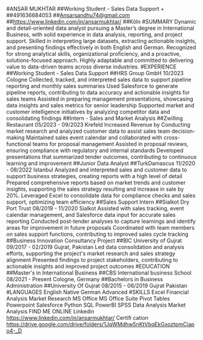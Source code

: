 #ANSAR MUKHTAR
##Working Student - Sales Data Support
+
##491636684053
##Ansarsandhu74@gmail.com
##https://www.linkedin.com/in/ansarmukhtar/
##Köln
#SUMMARY
Dynamic and detail-oriented data analyst pursuing a Master’s degree in International Business, with solid experience in data analysis, reporting, and project support. Skilled in interpreting large datasets, extracting actionable insights, and presenting findings effectively in both English and German. Recognized for strong analytical skills, organizational proficiency, and a proactive, solutions-focused approach. Highly adaptable and committed to delivering value to data-driven teams across diverse industries.
#EXPERIENCE
##Working Student - Sales Data Support
##HRS Group GmbH
10/2023
Cologne
Collected, tracked, and interpreted sales data to support pipeline reporting and monthly sales summaries
Used Salesforce to generate pipeline reports, contributing to data accuracy and actionable insights for sales teams
Assisted in preparing management presentations, showcasing data insights and sales metrics for senior leadership
Supported market and customer intelligence initiatives by analyzing competitor data and consolidating findings
##Intern - Sales and Market Analysis
##Zwilling Restaurant
05/2023 - 09/2023
Krefeld
Increased Revenue by Conducting market research and analyzed customer data to assist sales team decision-making
Maintained sales event calendar and collaborated with cross-functional teams for proposal management
Assisted in proposal reviews, ensuring compliance with regulatory and internal standards
Developed presentations that summarized tender outcomes, contributing to continuous learning and improvement
##Junior Data Analyst
##TurkDamascus
11/2020 - 08/2022
Istanbul
Analyzed and interpreted sales and customer data to support business strategies, creating reports with a high level of detail
Prepared comprehensive reports based on market trends and customer insights, supporting the sales strategy resulting and increase in sale by 20%.
Leveraged Excel to consolidate data for compliance checks and sales support, optimizing team efficiency
##Sales Support Intern
##Sialkot Dry Port Trust
08/2019 - 11/2020
Sialkot
Assisted with sales tracking, event calendar management, and Salesforce data input for accurate sales reporting
Conducted post-tender analyses to capture learnings and identify areas for improvement in future proposals
Coordinated with team members on sales support functions, contributing to improved sales cycle tracking
##Business Innovation Consultancy Project
##BIC University of Gujrat
09/2017 - 02/2019
Gujrat, Pakistan
Led data consolidation and analysis efforts, supporting the project's market research and sales strategy alignment
Presented findings to project stakeholders, contributing to actionable insights and improved project outcomes
#EDUCATION
##Master's in International Business
##CBS International business School
08/2021 - Present
Cologne, Germany
##Bachelors in Business Administration
##University Of Gujrat
08/2015 - 06/2019
Gujrat Pakistan
#LANGUAGES
English
Native
German
Advanced
#SKILLS
Excel
Financial Analysis
Market Research
MS Office
MS Office Suite
Pivot Tables
Powerpoint
Salesforce
Python
SQL
PowerBI
SPSS
Data Analysis
Market Analysis
FIND ME ONLINE
Linkedin
https://www.linkedin.com/in/ansarmukhtar/
Certifi cation
https://drive.google.com/drive/folders/1JqWMdhw5nKtVbqEkGxoztpmCjapo4-_D
